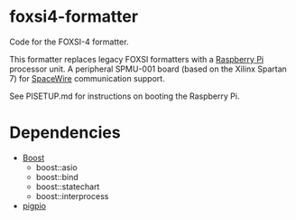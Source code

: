 # foxsi4-formatter
Code for the FOXSI-4 formatter.

This formatter replaces legacy FOXSI formatters with a [Raspberry Pi](https://www.raspberrypi.org) processor unit. A peripheral SPMU-001 board (based on the Xilinx Spartan 7) for [SpaceWire](https://www.star-dundee.com/wp-content/star_uploads/general/SpaceWire-Users-Guide.pdf) communication support.

See PISETUP.md for instructions on booting the Raspberry Pi.

# Dependencies
- [Boost](https://www.boost.org/)
    - boost::asio
    - boost::bind
    - boost::statechart
    - boost::interprocess
- [pigpio](https://abyz.me.uk/rpi/pigpio/download.html)

